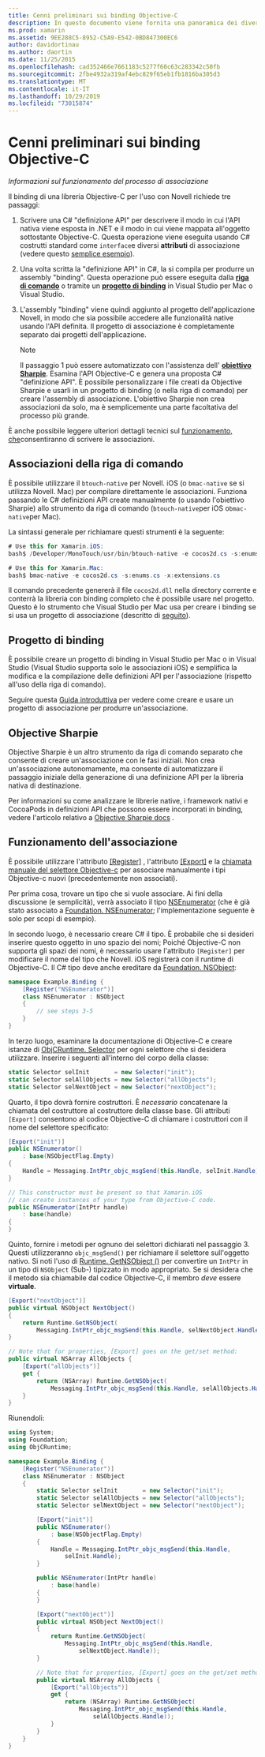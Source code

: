```yaml
---
title: Cenni preliminari sui binding Objective-C
description: In questo documento viene fornita una panoramica dei diversi modi C# per creare binding per il codice Objective-C, incluse le associazioni della riga di comando, i progetti di binding e l'obiettivo Sharpie. Viene inoltre illustrato il funzionamento dell'associazione.
ms.prod: xamarin
ms.assetid: 9EE288C5-8952-C5A9-E542-0BD847300EC6
author: davidortinau
ms.author: daortin
ms.date: 11/25/2015
ms.openlocfilehash: cad352466e7661183c5277f60c63c283342c50fb
ms.sourcegitcommit: 2fbe4932a319af4ebc829f65eb1fb1816ba305d3
ms.translationtype: MT
ms.contentlocale: it-IT
ms.lasthandoff: 10/29/2019
ms.locfileid: "73015874"
---
```

# <a name="overview-of-objective-c-bindings"></a>Cenni preliminari sui binding Objective-C

_Informazioni sul funzionamento del processo di associazione_

Il binding di una libreria Objective-C per l'uso con Novell richiede tre passaggi:

1. Scrivere una C# "definizione API" per descrivere il modo in cui l'API nativa viene esposta in .NET e il modo in cui viene mappata all'oggetto sottostante Objective-C. Questa operazione viene eseguita usando C# costrutti standard come `interface`e diversi **attributi** di associazione (vedere questo [semplice esempio](~/cross-platform/macios/binding/objective-c-libraries.md#Binding_an_API)).

2. Una volta scritta la "definizione API" in C#, la si compila per produrre un assembly "binding". Questa operazione può essere eseguita dalla [**riga di comando**](#commandline) o tramite un [**progetto di binding**](#bindingproject) in Visual Studio per Mac o Visual Studio.

3. L'assembly "binding" viene quindi aggiunto al progetto dell'applicazione Novell, in modo che sia possibile accedere alle funzionalità native usando l'API definita.
   Il progetto di associazione è completamente separato dai progetti dell'applicazione.

   > [!NOTE]
   > Il passaggio 1 può essere automatizzato con l'assistenza dell' [**obiettivo Sharpie**](#objectivesharpie). Esamina l'API Objective-C e genera una proposta C# "definizione API". È possibile personalizzare i file creati da Objective Sharpie e usarli in un progetto di binding (o nella riga di comando) per creare l'assembly di associazione. L'obiettivo Sharpie non crea associazioni da solo, ma è semplicemente una parte facoltativa del processo più grande.

È anche possibile leggere ulteriori dettagli tecnici sul [funzionamento, che](#howitworks)consentiranno di scrivere le associazioni.

<a name="Command_Line_Bindings" /><a name="commandline" />

## <a name="command-line-bindings"></a>Associazioni della riga di comando

È possibile utilizzare il `btouch-native` per Novell. iOS (o `bmac-native` se si utilizza Novell. Mac) per compilare direttamente le associazioni. Funziona passando le C# definizioni API create manualmente (o usando l'obiettivo Sharpie) allo strumento da riga di comando (`btouch-native`per iOS o`bmac-native`per Mac).

La sintassi generale per richiamare questi strumenti è la seguente:

```csharp
# Use this for Xamarin.iOS:
bash$ /Developer/MonoTouch/usr/bin/btouch-native -e cocos2d.cs -s:enums.cs -x:extensions.cs
```

```csharp
# Use this for Xamarin.Mac:
bash$ bmac-native -e cocos2d.cs -s:enums.cs -x:extensions.cs
```

Il comando precedente genererà il file `cocos2d.dll` nella directory corrente e conterrà la libreria con binding completo che è possibile usare nel progetto. Questo è lo strumento che Visual Studio per Mac usa per creare i binding se si usa un progetto di associazione (descritto di [seguito](#bindingproject)).

<a name="bindingproject" />

## <a name="binding-project"></a>Progetto di binding

È possibile creare un progetto di binding in Visual Studio per Mac o in Visual Studio (Visual Studio supporta solo le associazioni iOS) e semplifica la modifica e la compilazione delle definizioni API per l'associazione (rispetto all'uso della riga di comando).

Seguire questa [Guida introduttiva](~/cross-platform/macios/binding/objective-c-libraries.md#Getting_Started) per vedere come creare e usare un progetto di associazione per produrre un'associazione.

<a name="objectivesharpie" />

## <a name="objective-sharpie"></a>Objective Sharpie

Objective Sharpie è un altro strumento da riga di comando separato che consente di creare un'associazione con le fasi iniziali. Non crea un'associazione autonomamente, ma consente di automatizzare il passaggio iniziale della generazione di una definizione API per la libreria nativa di destinazione.

Per informazioni su come analizzare le librerie native, i framework nativi e CocoaPods in definizioni API che possono essere incorporati in binding, vedere l'articolo relativo a [Objective Sharpie docs](~/cross-platform/macios/binding/objective-sharpie/index.md) .

<a name="howitworks" />

## <a name="how-binding-works"></a>Funzionamento dell'associazione

È possibile utilizzare l'attributo [[Register]](xref:Foundation.RegisterAttribute) , l'attributo [[Export]](xref:Foundation.ExportAttribute) e la [chiamata manuale del selettore Objective-c](~/ios/internals/objective-c-selectors.md) per associare manualmente i tipi Objective-c nuovi (precedentemente non associati).

Per prima cosa, trovare un tipo che si vuole associare. Ai fini della discussione (e semplicità), verrà associato il tipo [NSEnumerator](https://developer.apple.com/iphone/library/documentation/Cocoa/Reference/Foundation/Classes/NSEnumerator_Class/Reference/Reference.html) (che è già stato associato a [Foundation. NSEnumerator](xref:Foundation.NSEnumerator); l'implementazione seguente è solo per scopi di esempio).

In secondo luogo, è necessario creare C# il tipo. È probabile che si desideri inserire questo oggetto in uno spazio dei nomi; Poiché Objective-C non supporta gli spazi dei nomi, è necessario usare l'attributo `[Register]` per modificare il nome del tipo che Novell. iOS registrerà con il runtime di Objective-C. Il C# tipo deve anche ereditare da [Foundation. NSObject](xref:Foundation.NSObject):

```csharp
namespace Example.Binding {
    [Register("NSEnumerator")]
    class NSEnumerator : NSObject
    {
        // see steps 3-5
    }
}
```

In terzo luogo, esaminare la documentazione di Objective-C e creare istanze di [ObjCRuntime. Selector](xref:ObjCRuntime.Selector) per ogni selettore che si desidera utilizzare. Inserire i seguenti all'interno del corpo della classe:

```csharp
static Selector selInit       = new Selector("init");
static Selector selAllObjects = new Selector("allObjects");
static Selector selNextObject = new Selector("nextObject");
```

Quarto, il tipo dovrà fornire costruttori. È *necessario* concatenare la chiamata del costruttore al costruttore della classe base. Gli attributi `[Export]` consentono al codice Objective-C di chiamare i costruttori con il nome del selettore specificato:

```csharp
[Export("init")]
public NSEnumerator()
    : base(NSObjectFlag.Empty)
{
    Handle = Messaging.IntPtr_objc_msgSend(this.Handle, selInit.Handle);
}
```

```csharp
// This constructor must be present so that Xamarin.iOS
// can create instances of your type from Objective-C code.
public NSEnumerator(IntPtr handle)
    : base(handle)
{
}
```

Quinto, fornire i metodi per ognuno dei selettori dichiarati nel passaggio 3. Questi utilizzeranno `objc_msgSend()` per richiamare il selettore sull'oggetto nativo. Si noti l'uso di [Runtime. GetNSObject ()](xref:ObjCRuntime.Runtime.GetNSObject*) per convertire un `IntPtr` in un tipo di `NSObject` (Sub-) tipizzato in modo appropriato. Se si desidera che il metodo sia chiamabile dal codice Objective-C, il membro *deve* essere **virtuale**.

```csharp
[Export("nextObject")]
public virtual NSObject NextObject()
{
    return Runtime.GetNSObject(
        Messaging.IntPtr_objc_msgSend(this.Handle, selNextObject.Handle));
}
```

```csharp
// Note that for properties, [Export] goes on the get/set method:
public virtual NSArray AllObjects {
    [Export("allObjects")]
    get {
        return (NSArray) Runtime.GetNSObject(
            Messaging.IntPtr_objc_msgSend(this.Handle, selAllObjects.Handle));
    }
}
```

Riunendoli:

```csharp
using System;
using Foundation;
using ObjCRuntime;

namespace Example.Binding {
    [Register("NSEnumerator")]
    class NSEnumerator : NSObject
    {
        static Selector selInit       = new Selector("init");
        static Selector selAllObjects = new Selector("allObjects");
        static Selector selNextObject = new Selector("nextObject");

        [Export("init")]
        public NSEnumerator()
            : base(NSObjectFlag.Empty)
        {
            Handle = Messaging.IntPtr_objc_msgSend(this.Handle,
                selInit.Handle);
        }

        public NSEnumerator(IntPtr handle)
            : base(handle)
        {
        }

        [Export("nextObject")]
        public virtual NSObject NextObject()
        {
            return Runtime.GetNSObject(
                Messaging.IntPtr_objc_msgSend(this.Handle,
                    selNextObject.Handle));
        }

        // Note that for properties, [Export] goes on the get/set method:
        public virtual NSArray AllObjects {
            [Export("allObjects")]
            get {
                return (NSArray) Runtime.GetNSObject(
                    Messaging.IntPtr_objc_msgSend(this.Handle,
                        selAllObjects.Handle));
            }
        }
    }
}
```

